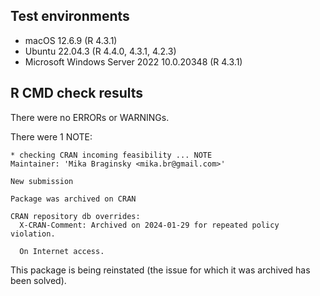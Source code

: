 ## Test environments
- macOS 12.6.9 (R 4.3.1)
- Ubuntu 22.04.3 (R 4.4.0, 4.3.1, 4.2.3)
- Microsoft Windows Server 2022 10.0.20348 (R 4.3.1)


## R CMD check results

There were no ERRORs or WARNINGs.

There were 1 NOTE:

```
* checking CRAN incoming feasibility ... NOTE
Maintainer: 'Mika Braginsky <mika.br@gmail.com>'

New submission

Package was archived on CRAN

CRAN repository db overrides:
  X-CRAN-Comment: Archived on 2024-01-29 for repeated policy violation.

  On Internet access.
```

This package is being reinstated (the issue for which it was archived has been solved).
